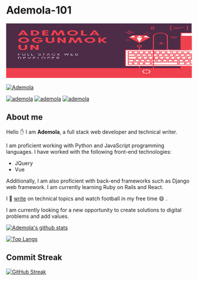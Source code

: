 # Ademola-101

 ![Github logo](/images/ADEMOLA2.png)
<p align="center">

  <a href="https://twitter.com/Ademola_isr" target="_blank"><img src="https://img.shields.io/badge/Twitter-1DA1F2.svg?&style=for-the-badge&logo=twitter&logoColor=white" alt="Ademola"></a>

   <a href="https://www.linkedin.com/in/ademola-ogunmokun-492575203/" target="_blank"><img src="https://img.shields.io/badge/LinkedIn-%230077B5.svg?&style=for-the-badge&logo=linkedin&logoColor=white" alt="ademola"></a>
  <a href="https://www.instagram.com/kingisrael12_/" target="_blank"><img src="https://img.shields.io/badge/Instagram-E4405F?style=for-the-badge&logo=instagram&logoColor=white" alt="ademola"/></a>
  <a href="https://dev.to/ademola_isr" target="_blank"><img src="https://img.shields.io/badge/dev.to-0A0A0A?style=for-the-badge&logo=dev.to&logoColor=white" alt="ademola"/></a>
  
</p>

## About me

Hello :raised_hand: I am **Ademola**, a full stack web developer and technical writer.
 
I am proficient working with Python and JavaScript programming languages. I have worked with the following front-end technologies:
 
* JQuery
* Vue
 
Additionally, I am also proficient with back-end frameworks such as Django web framework. I am currently learning Ruby on Rails and React.
 
I :memo: [write](https://dev.to/ademola_isr) on technical topics and watch football in my free time :smile: .
 
I am currently looking for a new opportunity to create solutions to digital problems and add values.



[![Ademola's github stats](https://github-readme-stats.vercel.app/api?username=Ademola101&count_private=true&show_icons=true&theme=radical)](https://github.com/anuraghazra/github-readme-stats)

[![Top Langs](https://github-readme-stats.vercel.app/api/top-langs/?username=Ademola101&exclude_repo=Data-visualization-)](https://github.com/anuraghazra/github-readme-stats)


## Commit Streak

[![GitHub Streak](https://github-readme-streak-stats.herokuapp.com/?user=Ademola101&theme=dark)](https://git.io/streak-stats)
